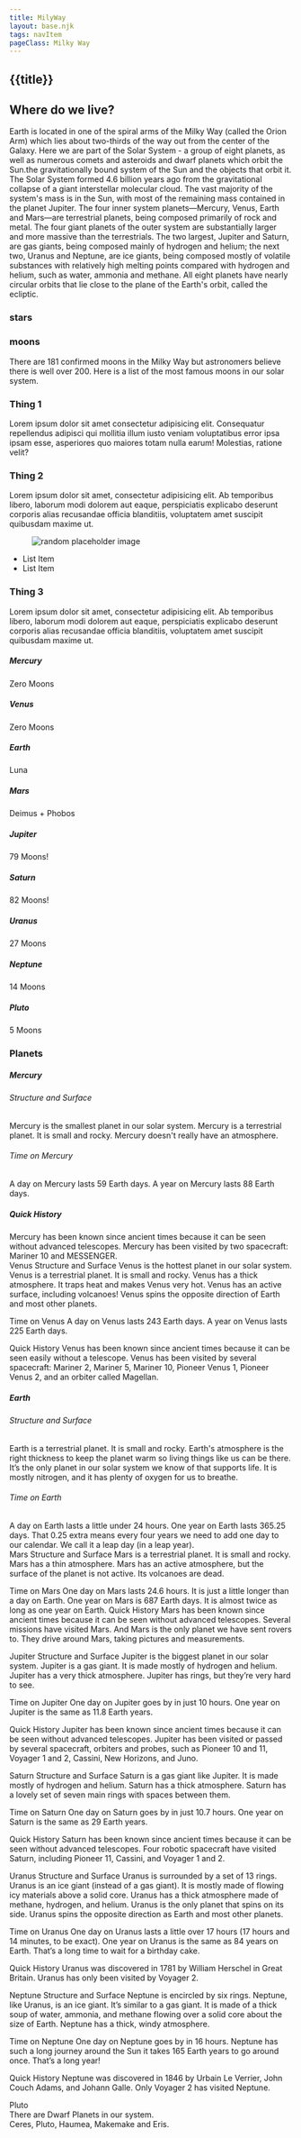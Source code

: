 ```yaml
---
title: MilyWay
layout: base.njk
tags: navItem
pageClass: Milky Way
---
```

## {{title}}
<section class="bio">
<h2>Where do we live?</h2>
<p>Earth is located in one of the spiral arms of the Milky Way (called the Orion Arm) which lies about two-thirds of the way out from the center of the Galaxy. Here we are part of the Solar System - a group of eight planets, as well as numerous comets and asteroids and dwarf planets which orbit the Sun.the gravitationally bound system of the Sun and the objects that orbit it. The Solar System formed 4.6 billion years ago from the gravitational collapse of a giant interstellar molecular cloud. The vast majority of the system's mass is in the Sun, with most of the remaining mass contained in the planet Jupiter. The four inner system planets—Mercury, Venus, Earth and Mars—are terrestrial planets, being composed primarily of rock and metal. The four giant planets of the outer system are substantially larger and more massive than the terrestrials. The two largest, Jupiter and Saturn, are gas giants, being composed mainly of hydrogen and helium; the next two, Uranus and Neptune, are ice giants, being composed mostly of volatile substances with relatively high melting points compared with hydrogen and helium, such as water, ammonia and methane. All eight planets have nearly circular orbits that lie close to the plane of the Earth's orbit, called the ecliptic.</p>
</section>
<h3>stars</h3>
<section class="grid4">
<div class="location">

</div>
</section>
<h3>moons</h3>
<p>There are 181 confirmed moons in the Milky Way but astronomers believe there is well over 200. Here is a list of the most famous moons in our solar system.</p>




<div class="accordions">
  

<div class="accordion">
  <div class="accordion-header"><h3>Thing 1</h3></div>
  <div class="accordion-item">Lorem ipsum dolor sit amet consectetur adipisicing elit. Consequatur repellendus adipisci qui mollitia illum iusto veniam voluptatibus error ipsa ipsam esse, asperiores quo maiores totam nulla earum! Molestias, ratione velit?</div>
</div>
  <div class="accordion">
    <div class="accordion-header"><h3>Thing 2</h3></div>
    <div class="accordion-item">
      <p>Lorem ipsum dolor sit amet, consectetur adipisicing elit. Ab temporibus libero, laborum modi dolorem aut eaque, perspiciatis explicabo deserunt corporis alias recusandae officia blanditiis, voluptatem amet suscipit quibusdam maxime ut.</p>
      <figure>
        <img src="https://picsum.photos/300/300" alt="random placeholder image">
      </figure>
      <ul>
        <li>List Item</li>
        <li>List Item</li>
      </ul>
    </div>
  </div>
  <div class="accordion">
    <div class="accordion-header"><h3>Thing 3</h3></div>
    <div class="accordion-item">Lorem ipsum dolor sit amet, consectetur adipisicing elit. Ab temporibus libero, laborum modi dolorem aut eaque, perspiciatis explicabo deserunt corporis alias recusandae officia blanditiis, voluptatem amet suscipit quibusdam maxime ut.</div>
  </div>
</div>
<section class="grid4">
<div class="location">
<h5>Mercury</h5> Zero Moons
</div>
<div class="location">
<h5>Venus</h5> Zero Moons
</div>
<div class="location">
<h5>Earth</h5> Luna 
</div>
<div class="location">
<h5>Mars</h5> Deimus + Phobos 
</div>
<div class="location">
<h5>Jupiter</h5> 79 Moons!
</div>
<div class="location">
<h5>Saturn</h5> 82 Moons!
</div>
<div class="location">
<h5>Uranus</h5> 27 Moons
</div>
<div class="location">
<h5>Neptune</h5> 14 Moons
</div>
<div class="location">
<h5>Pluto</h5> 5 Moons
</div>
</section>

<h3>Planets</h3>
<section class="grid4">
<div class="planet">
<h5>Mercury</h5>
<h6>Structure and Surface</h6>
Mercury is the smallest planet in our solar system.
Mercury is a terrestrial planet. It is small and rocky.
Mercury doesn't really have an atmosphere.

<h6>Time on Mercury</h6>
A day on Mercury lasts 59 Earth days.
A year on Mercury lasts 88 Earth days.
<h5>
Quick History</h5>
Mercury has been known since ancient times because it can be seen without advanced telescopes.
Mercury has been visited by two spacecraft: Mariner 10 and MESSENGER.
</div>
<div class="planet">
Venus
Structure and Surface
Venus is the hottest planet in our solar system.
Venus is a terrestrial planet. It is small and rocky.
Venus has a thick atmosphere. It traps heat and makes Venus very hot.
Venus has an active surface, including volcanoes!
Venus spins the opposite direction of Earth and most other planets.

Time on Venus
A day on Venus lasts 243 Earth days.
A year on Venus lasts 225 Earth days.

Quick History
Venus has been known since ancient times because it can be seen easily without a telescope.
Venus has been visited by several spacecraft: Mariner 2, Mariner 5, Mariner 10, Pioneer Venus 1, Pioneer Venus 2, and an orbiter called Magellan.
</div>
<div class="planet">
<h5>Earth</h5>
<h6>Structure and Surface</h6>
Earth is a terrestrial planet. It is small and rocky.
Earth's atmosphere is the right thickness to keep the planet warm so living things like us can be there. It’s the only planet in our solar system we know of that supports life. It is mostly nitrogen, and it has plenty of oxygen for us to breathe.

<h6>Time on Earth</h6>
A day on Earth lasts a little under 24 hours.
One year on Earth lasts 365.25 days. That 0.25 extra means every four years we need to add one day to our calendar. We call it a leap day (in a leap year).
</div>
<div class="planet">
Mars
Structure and Surface
Mars is a terrestrial planet. It is small and rocky.
Mars has a thin atmosphere.
Mars has an active atmosphere, but the surface of the planet is not active. Its volcanoes are dead.

Time on Mars
One day on Mars lasts 24.6 hours. It is just a little longer than a day on Earth.
One year on Mars is 687 Earth days. It is almost twice as long as one year on Earth.
Quick History
Mars has been known since ancient times because it can be seen without advanced telescopes.
Several missions have visited Mars. And Mars is the only planet we have sent rovers to. They drive around Mars, taking pictures and measurements.
</div>
<div class="planet">
Jupiter
Structure and Surface
Jupiter is the biggest planet in our solar system.
Jupiter is a gas giant. It is made mostly of hydrogen and helium.
Jupiter has a very thick atmosphere.
Jupiter has rings, but they’re very hard to see.

Time on Jupiter
One day on Jupiter goes by in just 10 hours.
One year on Jupiter is the same as 11.8 Earth years.

Quick History
Jupiter has been known since ancient times because it can be seen without advanced telescopes.
Jupiter has been visited or passed by several spacecraft, orbiters and probes, such as Pioneer 10 and 11, Voyager 1 and 2, Cassini, New Horizons, and Juno.
</div>
<div class="planet">
Saturn
Structure and Surface
Saturn is a gas giant like Jupiter. It is made mostly of hydrogen and helium.
Saturn has a thick atmosphere.
Saturn has a lovely set of seven main rings with spaces between them.

Time on Saturn
One day on Saturn goes by in just 10.7 hours.
One year on Saturn is the same as 29 Earth years.

Quick History
Saturn has been known since ancient times because it can be seen without advanced telescopes.
Four robotic spacecraft have visited Saturn, including Pioneer 11, Cassini, and Voyager 1 and 2.
</div>
<div class="planet">
Uranus
Structure and Surface
Uranus is surrounded by a set of 13 rings.
Uranus is an ice giant (instead of a gas giant). It is mostly made of flowing icy materials above a solid core.
Uranus has a thick atmosphere made of methane, hydrogen, and helium.
Uranus is the only planet that spins on its side.
Uranus spins the opposite direction as Earth and most other planets.

Time on Uranus
One day on Uranus lasts a little over 17 hours (17 hours and 14 minutes, to be exact).
One year on Uranus is the same as 84 years on Earth. That’s a long time to wait for a birthday cake.

Quick History
Uranus was discovered in 1781 by William Herschel in Great Britain.
Uranus has only been visited by Voyager 2.
</div>
<div class="planet">
Neptune
Structure and Surface
Neptune is encircled by six rings.
Neptune, like Uranus, is an ice giant. It’s similar to a gas giant. It is made of a thick soup of water, ammonia, and methane flowing over a solid core about the size of Earth.
Neptune has a thick, windy atmosphere.

Time on Neptune
One day on Neptune goes by in 16 hours.
Neptune has such a long journey around the Sun it takes 165 Earth years to go around once. That’s a long year!

Quick History
Neptune was discovered in 1846 by Urbain Le Verrier, John Couch Adams, and Johann Galle.
Only Voyager 2 has visited Neptune.

</div>
<div class="planet">
Pluto
</div>
<div class="planet">
There are Dwarf Planets in our system. <br> Ceres, Pluto, Haumea, Makemake and Eris.
</div>
</section>

<sec>